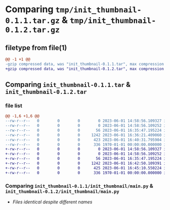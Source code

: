 # Comparing `tmp/init_thumbnail-0.1.1.tar.gz` & `tmp/init_thumbnail-0.1.2.tar.gz`

## filetype from file(1)

```diff
@@ -1 +1 @@
-gzip compressed data, was "init_thumbnail-0.1.1.tar", max compression
+gzip compressed data, was "init_thumbnail-0.1.2.tar", max compression
```

## Comparing `init_thumbnail-0.1.1.tar` & `init_thumbnail-0.1.2.tar`

### file list

```diff
@@ -1,6 +1,6 @@
--rw-r--r--   0        0        0        0 2023-06-01 14:58:56.109327 init_thumbnail-0.1.1/README.md
--rw-r--r--   0        0        0        0 2023-06-01 14:58:56.109252 init_thumbnail-0.1.1/init_thumbnail/__init__.py
--rw-r--r--   0        0        0       56 2023-06-01 16:35:47.195224 init_thumbnail-0.1.1/init_thumbnail/__main__.py
--rw-r--r--   0        0        0     1242 2023-06-01 16:36:21.409060 init_thumbnail-0.1.1/init_thumbnail/main.py
--rw-r--r--   0        0        0      423 2023-06-01 16:40:31.795904 init_thumbnail-0.1.1/pyproject.toml
--rw-r--r--   0        0        0      336 1970-01-01 00:00:00.000000 init_thumbnail-0.1.1/PKG-INFO
+-rw-r--r--   0        0        0        0 2023-06-01 14:58:56.109327 init_thumbnail-0.1.2/README.md
+-rw-r--r--   0        0        0        0 2023-06-01 14:58:56.109252 init_thumbnail-0.1.2/init_thumbnail/__init__.py
+-rw-r--r--   0        0        0       56 2023-06-01 16:35:47.195224 init_thumbnail-0.1.2/init_thumbnail/__main__.py
+-rw-r--r--   0        0        0     1242 2023-06-01 16:42:50.109391 init_thumbnail-0.1.2/init_thumbnail/main.py
+-rw-r--r--   0        0        0      425 2023-06-01 16:45:10.550224 init_thumbnail-0.1.2/pyproject.toml
+-rw-r--r--   0        0        0      336 1970-01-01 00:00:00.000000 init_thumbnail-0.1.2/PKG-INFO
```

### Comparing `init_thumbnail-0.1.1/init_thumbnail/main.py` & `init_thumbnail-0.1.2/init_thumbnail/main.py`

 * *Files identical despite different names*

